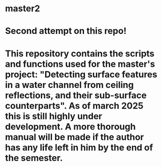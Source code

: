 # master2

# Second attempt on this repo!

# This repository contains the scripts and functions used for the master's project: "Detecting surface features in a water channel from ceiling reflections, and their sub-surface counterparts". As of march 2025 this is still highly under development. A more thorough manual will be made if the author has any life left in him by the end of the semester.
